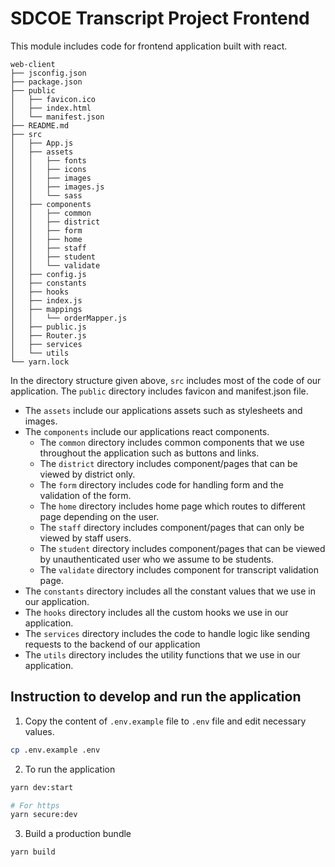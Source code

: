 # SDCOE Transcript Project Frontend

This module includes code for frontend application built with react.

```
web-client
├── jsconfig.json
├── package.json
├── public
│   ├── favicon.ico
│   ├── index.html
│   └── manifest.json
├── README.md
├── src
│   ├── App.js
│   ├── assets
│   │   ├── fonts
│   │   ├── icons
│   │   ├── images
│   │   ├── images.js
│   │   └── sass
│   ├── components
│   │   ├── common
│   │   ├── district
│   │   ├── form
│   │   ├── home
│   │   ├── staff
│   │   ├── student
│   │   └── validate
│   ├── config.js
│   ├── constants
│   ├── hooks
│   ├── index.js
│   ├── mappings
│   │   └── orderMapper.js
│   ├── public.js
│   ├── Router.js
│   ├── services
│   └── utils
└── yarn.lock
```

In the directory structure given above, `src` includes most of the code of our application. The `public` directory includes favicon and manifest.json file.

- The `assets` include our applications assets such as stylesheets and images.
- The `components` include our applications react components.
  - The `common` directory includes common components that we use throughout the application such as buttons and links.
  - The `district` directory includes component/pages that can be viewed by district only.
  - The `form` directory includes code for handling form and the validation of the form.
  - The `home` directory includes home page which routes to different page depending on the user.
  - The `staff` directory includes component/pages that can only be viewed by staff users.
  - The `student` directory includes component/pages that can be viewed by unauthenticated user who we assume to be students.
  - The `validate` directory includes component for transcript validation page.
- The `constants` directory includes all the constant values that we use in our application.
- The `hooks` directory includes all the custom hooks we use in our application.
- The `services` directory includes the code to handle logic like sending requests to the backend of our application
- The `utils` directory includes the utility functions that we use in our application.

## Instruction to develop and run the application

1. Copy the content of `.env.example` file to `.env` file and edit necessary values.

```sh
cp .env.example .env
```

2. To run the application

```sh
yarn dev:start

# For https
yarn secure:dev
```

3. Build a production bundle

```sh
yarn build
```
